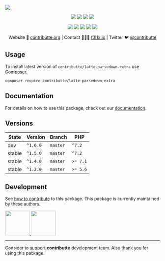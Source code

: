 ![](https://heatbadger.now.sh/github/readme/contributte/latte-parsedown-extra/)

<p align=center>
    <a href="https://github.com/contributte/latte-parsedown-extra/actions"><img src="https://badgen.net/github/checks/contributte/latte-parsedown-extra"></a>
    <a href="https://coveralls.io/r/contributte/latte-parsedown-extra"><img src="https://badgen.net/coveralls/c/github/contributte/latte-parsedown-extra"></a>
    <a href="https://packagist.org/packages/contributte/latte-parsedown-extra"><img src="https://badgen.net/packagist/dm/contributte/latte-parsedown-extra"></a>
    <a href="https://packagist.org/packages/contributte/latte-parsedown-extra"><img src="https://badgen.net/packagist/v/contributte/latte-parsedown-extra"></a>
</p>
<p align=center>
    <a href="https://packagist.org/packages/contributte/latte-parsedown-extra"><img src="https://badgen.net/packagist/php/contributte/latte-parsedown-extra"></a>
    <a href="https://github.com/contributte/latte-parsedown-extra"><img src="https://badgen.net/github/license/contributte/latte-parsedown-extra"></a>
    <a href="https://bit.ly/ctteg"><img src="https://badgen.net/badge/support/gitter/cyan"></a>
    <a href="https://bit.ly/cttfo"><img src="https://badgen.net/badge/support/forum/yellow"></a>
    <a href="https://contributte.org/partners.html"><img src="https://badgen.net/badge/sponsor/donations/F96854"></a>
</p>

<p align=center>
    Website 🚀 <a href="https://contributte.org">contributte.org</a> | Contact 👨🏻‍💻 <a href="https://f3l1x.io">f3l1x.io</a> | Twitter 🐦 <a href="https://twitter.com/contributte">@contributte</a>
</p>

## Usage

To install latest version of `contributte/latte-parsedown-extra` use [Composer](https://getcomposer.com).

```bash
composer require contributte/latte-parsedown-extra
```

## Documentation

For details on how to use this package, check out our [documentation](.docs).

## Versions

| State       | Version  | Branch   | PHP      |
|-------------|----------|----------|----------|
| dev         | `^1.6.0` | `master` | `^7.2`   |
| stable      | `^1.5.0` | `master` | `^7.2`   |
| stable      | `^1.4.0` | `master` | `>= 7.1` |
| stable      | `^1.2.0` | `master` | `>= 5.6` |

## Development

See [how to contribute](https://contributte.org) to this package. This package is currently maintained by these authors.

<a href="https://github.com/f3l1x">
    <img width="80" height="80" src="https://avatars.githubusercontent.com/f3l1x">
</a>
<a href="https://github.com/mabar">
    <img width="80" height="80" src="https://avatars.githubusercontent.com/mabar">
</a>

-----

Consider to [support](https://contributte.org/partners) **contributte** development team.
Also thank you for using this package.
